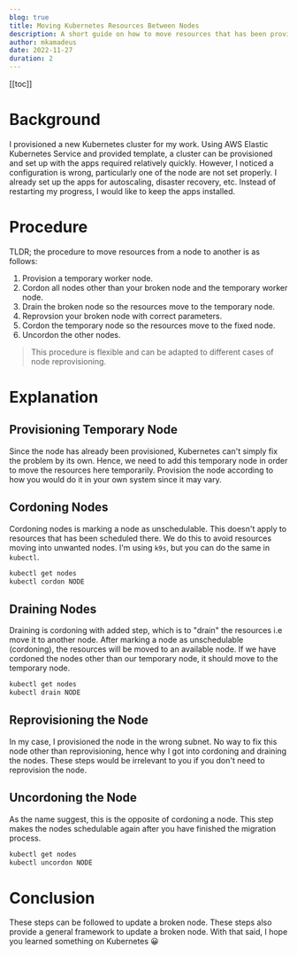 ```yaml
---
blog: true
title: Moving Kubernetes Resources Between Nodes
description: A short guide on how to move resources that has been provisioned inside Kubernetes in order to make changes to a node.
author: mkamadeus
date: 2022-11-27
duration: 2
---
```


[[toc]]

# Background

I provisioned a new Kubernetes cluster for my work.
Using AWS Elastic Kubernetes Service and provided template, a cluster can be provisioned and set up with the apps required relatively quickly.
However, I noticed a configuration is wrong, particularly one of the node are not set properly.
I already set up the apps for autoscaling, disaster recovery, etc.
Instead of restarting my progress, I would like to keep the apps installed.

# Procedure

TLDR; the procedure to move resources from a node to another is as follows:

1. Provision a temporary worker node.
2. Cordon all nodes other than your broken node and the temporary worker node.
3. Drain the broken node so the resources move to the temporary node.
4. Reprovsion your broken node with correct parameters.
5. Cordon the temporary node so the resources move to the fixed node.
6. Uncordon the other nodes.

> This procedure is flexible and can be adapted to different cases of node reprovisioning.

# Explanation

## Provisioning Temporary Node

Since the node has already been provisioned, Kubernetes can't simply fix the problem by its own.
Hence, we need to add this temporary node in order to move the resources here temporarily.
Provision the node according to how you would do it in your own system since it may vary.

## Cordoning Nodes

Cordoning nodes is marking a node as unschedulable.
This doesn't apply to resources that has been scheduled there.
We do this to avoid resources moving into unwanted nodes.
I'm using `k9s`, but you can do the same in `kubectl`.

```sh
kubectl get nodes
kubectl cordon NODE
```

## Draining Nodes

Draining is cordoning with added step, which is to "drain" the resources i.e move it to another node.
After marking a node as unschedulable (cordoning), the resources will be moved to an available node.
If we have cordoned the nodes other than our temporary node, it should move to the temporary node.

```sh
kubectl get nodes
kubectl drain NODE
```

## Reprovisioning the Node

In my case, I provisioned the node in the wrong subnet.
No way to fix this node other than reprovisioning, hence why I got into cordoning and draining the nodes.
These steps would be irrelevant to you if you don't need to reprovision the node.

## Uncordoning the Node

As the name suggest, this is the opposite of cordoning a node.
This step makes the nodes schedulable again after you have finished the migration process.

```sh
kubectl get nodes
kubectl uncordon NODE
```

# Conclusion

These steps can be followed to update a broken node.
These steps also provide a general framework to update a broken node.
With that said, I hope you learned something on Kubernetes 😀